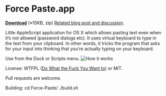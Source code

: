 Force Paste.app
===============

**[Download](https://github.com/EugeneDae/Force-Paste/releases/download/1.0/Force-Paste.zip)** (≈15KB, zip)
[Related blog post and discussion](http://d43.me/blog/1741/paste-text-even-when-prohibited-in-os-x-password-dialogs-etc/).

Little AppleScript application for OS X which allows pasting text even when it’s not allowed (password dialogs etc). It uses virtual keyboard to type in the text from your clipboard. In other words, it tricks the program that asks for your input into thinking that you’re actually typing on your keyboard.

Use from the Dock or Scripts menu.
![How it works](https://raw.githubusercontent.com/EugeneDae/Force-Paste/master/about.jpg)

License: WTFPL ([Do What the Fuck You Want to](http://en.wikipedia.org/wiki/WTFPL)) or MIT.

Pull requests are welcome.

Building:
    cd Force-Paste/
    ./build.sh
